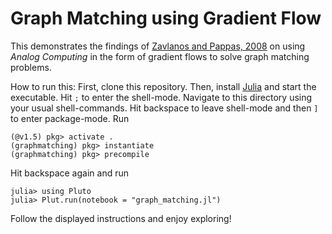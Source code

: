 # Graph Matching using Gradient Flow

This demonstrates the findings of [Zavlanos and Pappas, 2008](https://doi.org/10.1016/j.automatica.2008.04.009) on using *Analog Computing* in the form of gradient flows to solve graph matching problems.

How to run this:
First, clone this repository.
Then, install [Julia](https://julialang.org/downloads/) and start the executable.
Hit `;` to enter the shell-mode.
Navigate to this directory using your usual shell-commands.
Hit backspace to leave shell-mode and then `]` to enter package-mode.
Run
```
(@v1.5) pkg> activate .
(graphmatching) pkg> instantiate
(graphmatching) pkg> precompile
```
Hit backspace again and run
```
julia> using Pluto
julia> Plut.run(notebook = "graph_matching.jl")
```

Follow the displayed instructions and enjoy exploring!
